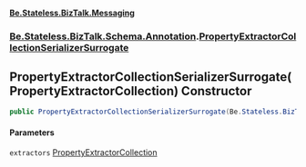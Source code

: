 #### [Be.Stateless.BizTalk.Messaging](README.md 'README')
### [Be.Stateless.BizTalk.Schema.Annotation](Be.Stateless.BizTalk.Schema.Annotation.md 'Be.Stateless.BizTalk.Schema.Annotation').[PropertyExtractorCollectionSerializerSurrogate](PropertyExtractorCollectionSerializerSurrogate.md 'Be.Stateless.BizTalk.Schema.Annotation.PropertyExtractorCollectionSerializerSurrogate')

## PropertyExtractorCollectionSerializerSurrogate(PropertyExtractorCollection) Constructor

```csharp
public PropertyExtractorCollectionSerializerSurrogate(Be.Stateless.BizTalk.Schema.Annotation.PropertyExtractorCollection extractors);
```
#### Parameters

<a name='Be.Stateless.BizTalk.Schema.Annotation.PropertyExtractorCollectionSerializerSurrogate.PropertyExtractorCollectionSerializerSurrogate(Be.Stateless.BizTalk.Schema.Annotation.PropertyExtractorCollection).extractors'></a>

`extractors` [PropertyExtractorCollection](PropertyExtractorCollection.md 'Be.Stateless.BizTalk.Schema.Annotation.PropertyExtractorCollection')